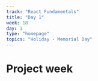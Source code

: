 ```yaml
---
track: "React Fundamentals"
title: "Day 1"
week: 18
day: 1
type: "homepage"
topics: "Holiday - Memorial Day"
---
```


# Project week
